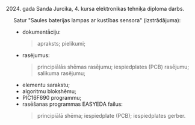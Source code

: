 2024. gada Sanda Jurcika, 4. kursa elektronikas tehniķa diploma darbs.

Satur "Saules baterijas lampas ar kustības sensora" (izstrādājuma):
  * dokumentāciju:
      > apraksts;
      > pielikumi;
  * rasējumus:
      > principiālās shēmas rasējumu;
      > iespiedplates (PCB) rasējumu;
      > salikuma rasējumu;
  * elementu sarakstu;
  * algoritmu blokshēmu;
  * PIC16F690 programmu;
  * rasēšanas programmas EASYEDA failus:
      > principiālā shēma;
      > iespiedplate (PCB);
      > iespiedplates gerber.
